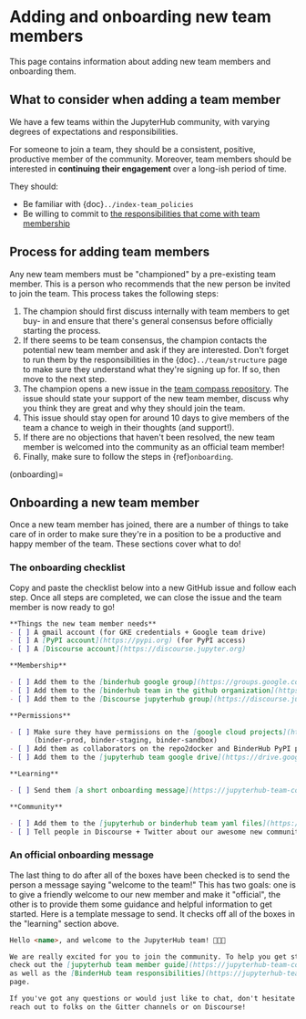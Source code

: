 # Adding and onboarding new team members

This page contains information about adding new team members and onboarding
them.

## What to consider when adding a team member

We have a few teams within the JupyterHub community, with varying degrees of
expectations and responsibilities.

For someone to join a team, they should be a consistent,
positive, productive member of the community.
Moreover, team members should be interested in
**continuing their engagement** over a long-ish period of time.

They should:

- Be familiar with {doc}`../index-team_policies`
- Be willing to commit to [the responsibilities that come with team membership](expectations-of-all-team-members)

## Process for adding team members

Any new team members must be "championed" by a pre-existing team member. This
is a person who recommends that the new person be invited to join the team.
This process takes the following steps:

1. The champion should first discuss internally with team members to get buy-
   in and ensure that there's general consensus before officially starting
   the process.
2. If there seems to be team consensus,
   the champion contacts the potential new team member and ask if they are
   interested. Don't forget to run them by the responsibilities in the {doc}`../team/structure`
   page to make sure they understand what they're signing up for.
   If so, then move to the next step.
3. The champion opens a new issue in the [team compass repository](https://github.com/jupyterhub/team-compass).
   The issue should state your support of the new team member, discuss why
   you think they are great and why they should join the team.
4. This issue should stay open for around 10 days to give members of the team
   a chance to weigh in their thoughts (and support!).
5. If there are no objections that haven't been resolved, the new team member
   is welcomed into the community as an official team member!
6. Finally, make sure to follow the steps in {ref}`onboarding`.

(onboarding)=

## Onboarding a new team member

Once a new team member has joined, there are a number of things to take care
of in order to make sure they're in a position to be a productive and happy
member of the team. These sections cover what to do!

### The onboarding checklist

Copy and paste the checklist below into a new GitHub
issue and follow each step. Once all steps are completed, we can close the
issue and the team member is now ready to go!

```md
**Things the new team member needs**
- [ ] A gmail account (for GKE credentials + Google team drive)
- [ ] A [PyPI account](https://pypi.org) (for PyPI access)
- [ ] A [Discourse account](https://discourse.jupyter.org)

**Membership**

- [ ] Add them to the [binderhub google group](https://groups.google.com/forum/#!forum/binder-team)
- [ ] Add them to the [binderhub team in the github organization](https://github.com/orgs/jupyterhub/teams/binder-team)
- [ ] Add them to the [Discourse jupyterhub group](https://discourse.jupyter.org/g/jupyterhub-team)

**Permissions**

- [ ] Make sure they have permissions on the [google cloud projects](https://console.cloud.google.com/home/dashboard?project=binder-prod)
      (binder-prod, binder-staging, binder-sandbox)
- [ ] Add them as collaborators on the repo2docker and BinderHub PyPI packages
- [ ] Add them to the [jupyterhub team google drive](https://drive.google.com/drive/folders/0B8VZ4vaOYWZ3a2dyeEp6NzBKbnM?usp=sharing)

**Learning**

- [ ] Send them [a short onboarding message](https://jupyterhub-team-compass.readthedocs.io/team/adding-members.html#an-official-onboarding-message)

**Community**

- [ ] Add them to the [jupyterhub or binderhub team yaml files](https://github.com/jupyterhub/team-compass/tree/5d014f3af161e3abcf79c7adfb77620607929d77/docs/team)
- [ ] Tell people in Discourse + Twitter about our awesome new community member
```

### An official onboarding message

The last thing to do after all of the boxes have been checked is to send the
person a message saying "welcome to the team!" This has two goals: one is
to give a friendly welcome to our new member and make it "official", the other
is to provide them some guidance and helpful information to get started. Here
is a template message to send. It checks off all of the boxes in the
"learning" section above.

```md
Hello <name>, and welcome to the JupyterHub team! 🎉🎉🎉

We are really excited for you to join the community. To help you get started,
check out the [jupyterhub team member guide](https://jupyterhub-team-compass.readthedocs.io/en/latest/team/member-guide.html)
as well as the [BinderHub team responsibilities](https://jupyterhub-team-compass.readthedocs.io/en/latest/binder/governance.html#team-responsibilities)
page.

If you've got any questions or would just like to chat, don't hesitate to
reach out to folks on the Gitter channels or on Discourse!
```
